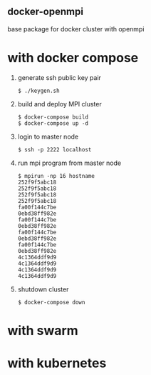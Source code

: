 docker-openmpi
---

base package for docker cluster with openmpi

# with docker compose
1. generate ssh public key pair
    ```
    $ ./keygen.sh
    ```
1. build and deploy MPI cluster
    ```
    $ docker-compose build
    $ docker-compose up -d
    ```
2. login to master node
    ```
    $ ssh -p 2222 localhost
    ```
3. run mpi program from master node
    ```
    $ mpirun -np 16 hostname
    252f9f5abc18
    252f9f5abc18
    252f9f5abc18
    252f9f5abc18
    fa00f144c7be
    0ebd38ff982e
    fa00f144c7be
    0ebd38ff982e
    fa00f144c7be
    0ebd38ff982e
    fa00f144c7be
    0ebd38ff982e
    4c1364ddf9d9
    4c1364ddf9d9
    4c1364ddf9d9
    4c1364ddf9d9
    ```
4. shutdown cluster
    ```
    $ docker-compose down
    ```

# with swarm

# with kubernetes

